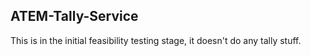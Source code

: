ATEM-Tally-Service
------------------

This is in the initial feasibility testing stage, it doesn't do any tally stuff.
